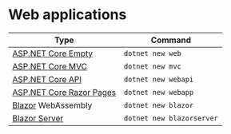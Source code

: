 # Web applications

| Type   | Command |
|--------|---------|
| [ASP.NET Core Empty](aspnetcore) | `dotnet new web` |
| [ASP.NET Core MVC](aspnetmvc) | `dotnet new mvc` |
| [ASP.NET Core API](api) | `dotnet new webapi` |
| [ASP.NET Core Razor Pages](razor) | `dotnet new webapp` |
| [Blazor](blazor) WebAssembly | `dotnet new blazor` |
| [Blazor Server](blazorserver) | `dotnet new blazorserver` |

